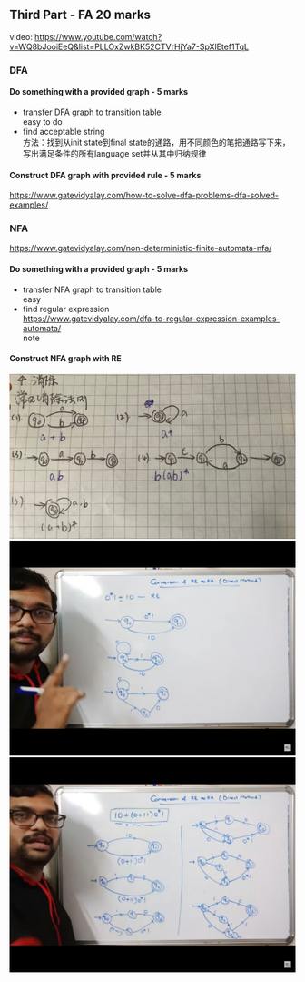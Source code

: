 ## Third Part - FA 20 marks
video: https://www.youtube.com/watch?v=WQ8bJooiEeQ&list=PLLOxZwkBK52CTVrHjYa7-SpXlEtef1TqL  
### DFA 
#### Do something with a provided graph - 5 marks
- transfer DFA graph to transition table   
easy to do  
- find acceptable string  
方法：找到从init state到final state的通路，用不同颜色的笔把通路写下来，写出满足条件的所有language set并从其中归纳规律

#### Construct DFA graph with provided rule - 5 marks
https://www.gatevidyalay.com/how-to-solve-dfa-problems-dfa-solved-examples/

### NFA  
https://www.gatevidyalay.com/non-deterministic-finite-automata-nfa/  
#### Do something with a provided graph - 5 marks
- transfer NFA graph to transition table  
easy
- find regular expression  
https://www.gatevidyalay.com/dfa-to-regular-expression-examples-automata/  
note

#### Construct NFA graph with RE
![avatar](https://github.com/kechenkristin/imagesGitHub/blob/main/notes/uni/ecm2418/Eliminate.png)
![avatar](https://github.com/kechenkristin/imagesGitHub/blob/main/notes/uni/ecm2418/erToNFA1.png)
![avatar](https://github.com/kechenkristin/imagesGitHub/blob/main/notes/uni/ecm2418/reToNFA2.png)
